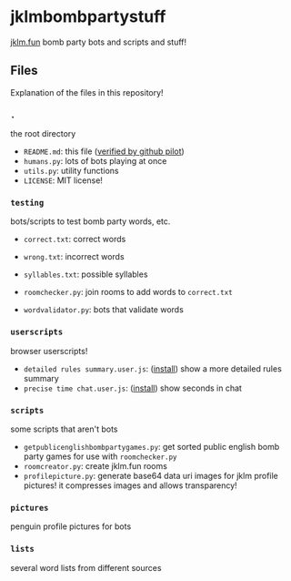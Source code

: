 # jklmbombpartystuff

[jklm.fun](https://jklm.fun) bomb party bots and scripts and stuff!

## Files

Explanation of the files in this repository!

### `.`

the root directory

- `README.md`: this file ([verified by github pilot](https://cdn.upload.systems/uploads/nPggXkRy.png))
- `humans.py`: lots of bots playing at once
- `utils.py`: utility functions
- `LICENSE`: MIT license!

### `testing`

bots/scripts to test bomb party words, etc.

- `correct.txt`: correct words
- `wrong.txt`: incorrect words
- `syllables.txt`: possible syllables
  <br>

- `roomchecker.py`: join rooms to add words to `correct.txt`
- `wordvalidator.py`: bots that validate words

### `userscripts`

browser userscripts!

- `detailed rules summary.user.js`: ([install](https://github.com/RealCyGuy/jklmbombpartystuff/raw/main/userscripts/detailed%20rules%20summary.user.js)) show a more detailed rules summary
- `precise time chat.user.js`: ([install](https://github.com/RealCyGuy/jklmbombpartystuff/raw/main/userscripts/precise%20time%20chat.user.js)) show seconds in chat

### `scripts`

some scripts that aren't bots

- `getpublicenglishbombpartygames.py`: get sorted public english bomb party games for use with `roomchecker.py`
- `roomcreator.py`: create jklm.fun rooms
- `profilepicture.py`: generate base64 data uri images for jklm profile pictures! it compresses images and allows transparency!

### `pictures`

penguin profile pictures for bots

### `lists`

several word lists from different sources
